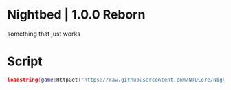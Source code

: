 # Nightbed | 1.0.0 Reborn

something that just works

# Script

```lua
loadstring(game:HttpGet("https://raw.githubusercontent.com/NTDCore/NightbedForRoblox/main/Launcher.lua", true))()
```

